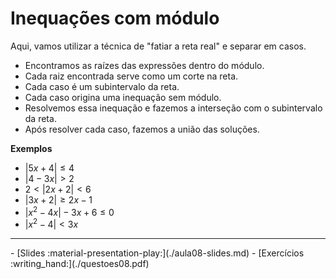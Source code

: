 # Inequações com módulo

Aqui, vamos utilizar a técnica de "fatiar a reta real" e separar em casos. 

- Encontramos as raízes das expressões dentro do módulo. 
- Cada raiz encontrada serve como um corte na reta.
- Cada caso é um subintervalo da reta.
- Cada caso origina uma inequação sem módulo. 
- Resolvemos essa inequação e fazemos a interseção com o subintervalo da reta. 
- Após resolver cada caso, fazemos a união das soluções.

**Exemplos**


- $|5x +  4| \le 4$
- $|4 - 3x| > 2$
- $2 < |2x + 2| < 6$
- $|3x + 2| \ge 2x - 1$
- $|x^2 - 4x| - 3x + 6 \le 0$
- $|x^2 - 4| < 3x$

---

<div class="grid cards" markdown>
 - [Slides :material-presentation-play:](./aula08-slides.md)
 - [Exercícios :writing_hand:](./questoes08.pdf)
</div>
